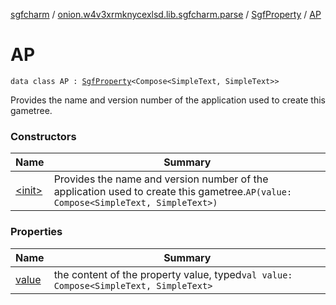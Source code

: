 [sgfcharm](../../../index.md) / [onion.w4v3xrmknycexlsd.lib.sgfcharm.parse](../../index.md) / [SgfProperty](../index.md) / [AP](./index.md)

# AP

`data class AP : `[`SgfProperty`](../index.md)`<Compose<SimpleText, SimpleText>>`

Provides the name and version number of the application used to create this gametree.

### Constructors

| Name | Summary |
|---|---|
| [&lt;init&gt;](-init-.md) | Provides the name and version number of the application used to create this gametree.`AP(value: Compose<SimpleText, SimpleText>)` |

### Properties

| Name | Summary |
|---|---|
| [value](value.md) | the content of the property value, typed`val value: Compose<SimpleText, SimpleText>` |
